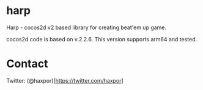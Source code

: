 # harp

Harp - cocos2d v2 based library for creating beat'em up game.

cocos2d code is based on v.2.2.6. This version supports arm64 and tested.

# Contact
Twitter: (@haxpor)[https://twitter.com/haxpor]
